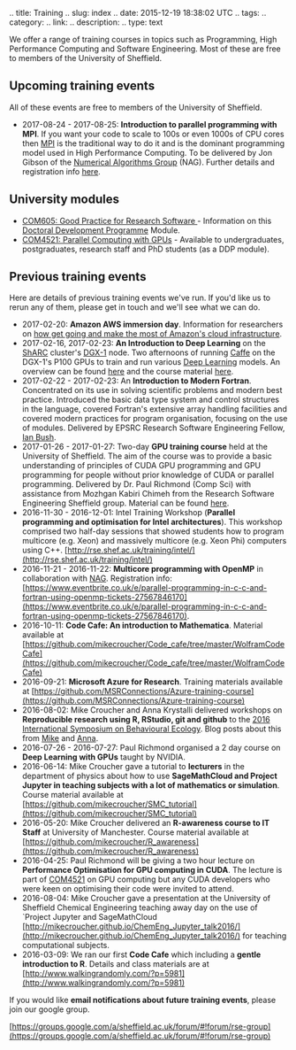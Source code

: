 .. title: Training
.. slug: index
.. date: 2015-12-19 18:38:02 UTC
.. tags:
.. category:
.. link:
.. description:
.. type: text

We offer a range of training courses in topics such as Programming, High Performance Computing and Software Engineering. Most of these are free to members of the University of Sheffield.

## Upcoming training events

All of these events are free to members of the University of Sheffield.

* 2017-08-24 - 2017-08-25: **Introduction to parallel programming with MPI**.  If you want your code to scale to 100s or even 1000s of CPU cores then [MPI](https://en.wikipedia.org/wiki/Message_Passing_Interface) is the traditional way to do it and is the dominant programming model used in High Performance Computing.  To be delivered by Jon Gibson of the [Numerical Algorithms Group](https://www.nag.co.uk/) (NAG).  Further details and registration info [here](https://www.eventbrite.co.uk/e/introduction-to-parallel-programming-with-mpi-tickets-33848678308).

## University modules

* [COM605: Good Practice for Research Software ](COM605) - Information on this [Doctoral Development Programme](http://www.shef.ac.uk/ris/pgr/ddpportal) Module.
* [COM4521: Parallel Computing with GPUs](http://www.dcs.shef.ac.uk/intranet/teaching/public/modules/level4/com4521.html) - Available to undergraduates, postgraduates, research staff and PhD students (as a DDP module).

## Previous training events

Here are details of previous training events we've run. If you'd like us to rerun any of them, please get in touch and we'll see what we can do.

* 2017-02-20: **Amazon AWS immersion day**.  Information for researchers on [how get going and make the most of Amazon's cloud infrastructure](https://aws.amazon.com/events/immersion-sheffield/).
* 2017-02-16, 2017-02-23: **An Introduction to Deep Learning** on the [ShARC](http://www.sheffield.ac.uk/cics/research/hpc/sharc) cluster's [DGX-1](http://www.nvidia.com/object/deep-learning-system.html) node.  Two afternoons of running [Caffe](http://caffe.berkeleyvision.org/) on the DGX-1's P100 GPUs to train and run various [Deep Learning](https://en.wikipedia.org/wiki/Deep_learning) models.  An overview can be found [here](https://www.eventbrite.co.uk/e/introduction-to-deep-learning-on-sharcs-dgx-1-tickets-31359086873) and the course material [here](http://gpucomputing.shef.ac.uk/education/intro_dl_sharc_dgx1/).
* 2017-02-22 - 2017-02-23: An **Introduction to Modern Fortran**.  Concentrated on its use in solving scientific problems and modern best practice. Introduced the basic data type system and control structures in the language, covered Fortran's extensive array handling facilities and covered modern practices for program organisation, focusing on the use of modules.  Delivered by EPSRC Research Software Engineering Fellow, [Ian Bush](http://www.walkingrandomly.com/?p=6006).
* 2017-01-26 - 2017-01-27: Two-day **GPU training course** held at the University of Sheffield. The aim of the course was to provide a basic understanding of principles of CUDA GPU programming and GPU programming for people without prior knowledge of CUDA or parallel programming.  Delivered by Dr. Paul Richmond (Comp Sci) with assistance from Mozhgan Kabiri Chimeh from the Research Software Engineering Sheffield group. Material can be found [here](http://gpucomputing.shef.ac.uk/education/cuda/>).
* 2016-11-30 - 2016-12-01: Intel Training Workshop (**Parallel programming and optimisation for Intel architectures**). This workshop comprised two half-day sessions that showed students how to program multicore (e.g. Xeon) and massively multicore (e.g. Xeon Phi) computers using C++. [http://rse.shef.ac.uk/training/intel/](http://rse.shef.ac.uk/training/intel/)
* 2016-11-21 - 2016-11-22: **Multicore programming with OpenMP** in collaboration with [NAG](http://www.nag.co.uk/). Registration info: [https://www.eventbrite.co.uk/e/parallel-programming-in-c-c-and-fortran-using-openmp-tickets-27567846170](https://www.eventbrite.co.uk/e/parallel-programming-in-c-c-and-fortran-using-openmp-tickets-27567846170). 
* 2016-10-11: **Code Cafe: An introduction to Mathematica**. Material available at [https://github.com/mikecroucher/Code_cafe/tree/master/WolframCodeCafe](https://github.com/mikecroucher/Code_cafe/tree/master/WolframCodeCafe)
* 2016-09-21: **Microsoft Azure for Research**. Training materials available at [https://github.com/MSRConnections/Azure-training-course](https://github.com/MSRConnections/Azure-training-course)
* 2016-08-02: Mike Croucher and Anna Krystalli delivered workshops on **Reproducible research using R, RStudio, git and github** to the [2016 International Symposium on Behavioural Ecology](http://www.isbe2016.com/). Blog posts about this from [Mike](http://www.walkingrandomly.com/?p=6229) and [Anna](https://science.mozilla.org/blog/2016-isbe-review).
* 2016-07-26 - 2016-07-27: Paul Richmond organised a 2 day course on **Deep Learning with GPUs** taught by NVIDIA.
* 2016-06-14: Mike Croucher gave a tutorial to **lecturers** in the department of physics about how to use **SageMathCloud and Project Jupyter in teaching subjects with a lot of mathematics or simulation**. Course material available at [https://github.com/mikecroucher/SMC_tutorial](https://github.com/mikecroucher/SMC_tutorial)
* 2016-05-20: Mike Croucher delivered an **R-awareness course to IT Staff** at University of Manchester. Course material available at [https://github.com/mikecroucher/R_awareness](https://github.com/mikecroucher/R_awareness)
* 2016-04-25: Paul Richmond will be giving a two hour lecture on **Performance Optimisation for GPU computing in CUDA**. The lecture is part of [COM4521](http://paulrichmond.shef.ac.uk/teaching/COM4521/) on GPU computing but any CUDA developers who were keen on optimising their code were invited to attend.
* 2016-08-04: Mike Croucher gave a presentation at the University of Sheffield Chemical Engineering teaching away day on the use of `Project Jupyter and SageMathCloud [http://mikecroucher.github.io/ChemEng_Jupyter_talk2016/](http://mikecroucher.github.io/ChemEng_Jupyter_talk2016/) for teaching computational subjects.
* 2016-03-09: We ran our first **Code Cafe** which including a **gentle introduction to R**. Details and class materials are at [http://www.walkingrandomly.com/?p=5981](http://www.walkingrandomly.com/?p=5981)

If you would like **email notifications about future training events**, please join our google group.

[https://groups.google.com/a/sheffield.ac.uk/forum/#!forum/rse-group](https://groups.google.com/a/sheffield.ac.uk/forum/#!forum/rse-group)
